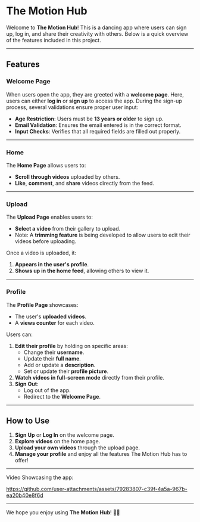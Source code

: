 # The Motion Hub

Welcome to **The Motion Hub**! This is a dancing app where users can sign up, log in, and share their creativity with others. Below is a quick overview of the features included in this project.

---

## Features

### **Welcome Page**
When users open the app, they are greeted with a **welcome page**. Here, users can either **log in** or **sign up** to access the app. During the sign-up process, several validations ensure proper user input:
- **Age Restriction**: Users must be **13 years or older** to sign up.
- **Email Validation**: Ensures the email entered is in the correct format.
- **Input Checks**: Verifies that all required fields are filled out properly.

---

### **Home**
The **Home Page** allows users to:
- **Scroll through videos** uploaded by others.
- **Like**, **comment**, and **share** videos directly from the feed.

---

### **Upload**
The **Upload Page** enables users to:
- **Select a video** from their gallery to upload.
- Note: A **trimming feature** is being developed to allow users to edit their videos before uploading.

Once a video is uploaded, it:
1. **Appears in the user's profile**.
2. **Shows up in the home feed**, allowing others to view it.

---

### **Profile**
The **Profile Page** showcases:
- The user's **uploaded videos**.
- A **views counter** for each video.

Users can:
1. **Edit their profile** by holding on specific areas:
   - Change their **username**.
   - Update their **full name**.
   - Add or update a **description**.
   - Set or update their **profile picture**.
2. **Watch videos in full-screen mode** directly from their profile.
3. **Sign Out**:
   - Log out of the app.
   - Redirect to the **Welcome Page**.

---

## How to Use
1. **Sign Up** or **Log In** on the welcome page.
2. **Explore videos** on the home page.
3. **Upload your own videos** through the upload page.
4. **Manage your profile** and enjoy all the features The Motion Hub has to offer!

---
Video Showcasing the app:

https://github.com/user-attachments/assets/79283807-c39f-4a5a-967b-ea20b40e8f6d



---

We hope you enjoy using **The Motion Hub**! 🎥✨
